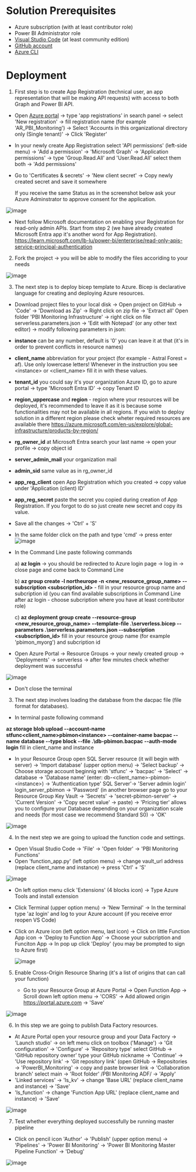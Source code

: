 # Solution Prerequisites
- Azure subscription (with at least contributor role)
- Power BI Administrator role
- [Visual Studio Code](https://code.visualstudio.com/download) (at least community edition)
- [GitHub account](https://github.com/join)
- [Azure CLI](https://learn.microsoft.com/en-us/cli/azure/install-azure-cli)

# Deployment

1) First step is to create App Registration (technical user, an app representation that will be making API requests) with access to both Graph and Power BI API.
- Open [Azure portal](https://portal.azure.com/) -> type 'app registrations' in search panel -> select 'New registration' -> fill registration name (for example 'AR_PBI_Monitoring') -> Select 'Accounts in this organizational directory only (Single tenant)' -> Click 'Register'
- In your newly create App Registration select 'API permissions' (left-side menu) -> 'Add a permission' -> 'Microsoft Graph' -> 'Application permissions' -> type 'Group.Read.All' and 'User.Read.All' select them both -> 'Add permissions'
- Go to 'Certificates & secrets' -> 'New client secret' -> Copy newly created secret and save it somewhere
  
  If you receive the same Status as in the screenshot below ask your Azure Adminstrator to approve consent for the application.
  
![image](https://github.com/AstralForest/Power_BI_Monitoring/assets/156897451/f64d184d-0675-4f00-899f-a80468fc68b9)

 - Next follow Microsoft documentation on enabling your Registration for read-only admin APIs. Start from step 2 (we have already created Microsoft Entra app it's another word for App Registration). https://learn.microsoft.com/lb-lu/power-bi/enterprise/read-only-apis-service-principal-authentication
2) Fork the project -> you will be able to modify the files accoriding to your needs
   
 ![image](https://github.com/AstralForest/Power_BI_Monitoring/assets/156897451/8128e115-48db-450f-971d-9d9e7add6241)

3) The next step is to deploy bicep template to Azure. Bicep is declarative language for creating and deploying Azure resources.
- Download project files to your local disk -> Open project on GitHub -> 'Code' -> 'Download as Zip' -> Right click on zip file -> 'Extract all'
Open folder 'PBI Monitoring Infrastructure' -> right click on file serverless.parameters.json -> 'Edit with Notepad' (or any other text editor) -> modify following parameters in json:
- **instance** can be any number, default is '0' you can leave it at that (it's in order to prevent conflicts in resource names)
- **client_name** abbreviation for your project (for example - Astral Forest = af). Use only lowercase letters! Whenever in the instruction you see &lt;instance&gt; or <client_name> fill it in with these values.
- **tenant_id** you could say it's your organization Azure ID, go to azure portal -> type 'Microsoft Entra ID' -> copy Tenant ID
- **region_uppercase** and **region** - region where your resources will be deployed, it's recommended to leave it as it is because some functionalities may not be available in all regions. If you wish to deploy solution in a different region please check wheter required resources are available there https://azure.microsoft.com/en-us/explore/global-infrastructure/products-by-region/ 
- **rg_owner_id** at Microsoft Entra search your last name -> open your profile -> copy object id
- **server_admin_mail** your organization mail
- **admin_sid** same value as in rg_owner_id
- **app_reg_client** open App Registration which you created -> copy value under 'Application (client) ID' 
- **app_reg_secret** paste the secret you copied during creation of App Registration. If you forgot to do so just create new secret and copy its value.

- Save all the changes -> 'Ctrl' + 'S'

- In the same folder click on the path and type 'cmd' -> press enter
![image](https://github.com/AstralForest/Power_BI_Monitoring/assets/156897451/6dffd4f8-0cd4-4dc2-acbd-83cf57dbff4e)

- In the Command Line paste following commands
  
  a) **az login** -> you should be redirected to Azure login page -> log in -> close page and come back to Command Line
  
  b) **az group create -l northeurope -n <new_resource_group_name> --subscription <subscription_id>** - fill in your resource group name and subcription id (you can find available subscriptions in Command Line after az login - choose subcription where you have at least contributor role)
  
  c) **az deployment group create --resource-group <new_resource_group_name> --template-file .\serverless.bicep --parameters .\serverless.parameters.json --subscription <subscription_id>** fill in your resource group name (for example 'pbimon_myorg') and subcription id

- Open Azure Portal -> Resource Groups -> your newly created group -> 'Deployments' -> serverless -> after few minutes check whether deployment was successful

![image](https://github.com/AstralForest/Power_BI_Monitoring/assets/156897451/901daafb-e1bc-4c93-9a13-350079cade70)

- Don't close the terminal
  
3) The next step involves loading the database from the dacpac file (file format for databases).
- In terminal paste following command
  
**az storage blob upload --account-name stfunc<client_name>pbimon&lt;instance&gt; --container-name bacpac --name database --type block --file .\db-pbimon.bacpac --auth-mode login** fill in client_name and instance

- In your Resource Group open SQL Server resource (it will begin with server) -> 'Import database' (upper option menu) -> 'Select backup' -> Choose storage account beginnig with 'stfunc' -> 'bacpac' -> 'Select' -> database -> 'Database name' (enter: db-<client_name>-pbimon-&lt;instance&gt;) -> 'Authentication type' SQL Server'-> 'Server admin login' login_server_pbimon -> 'Password' (in another browser page go to your Resource Group Key Vault -> 'Secrets' -> 'secret-pbimon-server' -> 'Current Version' -> 'Copy secret value' -> paste) -> 'Pricing tier' allows you to configure your Database depending on your organization scale and needs (for most case we recommend Standard S0) -> 'OK'

![image](https://github.com/AstralForest/Power_BI_Monitoring/assets/156897451/907601c1-07c4-4593-b120-77c37000245f)

4) In the next step we are going to upload the function code and settings.
- Open Visual Studio Code -> 'File' -> 'Open folder' -> 'PBI Monitoring Functions'
- Open 'function_app.py' (left option menu) -> change vault_url address (replace client_name and instance) -> press 'Ctrl' + 'S'
  
![image](https://github.com/AstralForest/Power_BI_Monitoring/assets/156897451/bd94108c-e418-49ed-8c23-f4e0e7d517c5)

- On left option menu click 'Extensions' (4 blocks icon) -> Type Azure Tools and install extension
- Click Terminal (upper option menu) -> 'New Terminal' -> In the terminal type 'az login' and log to your Azure account (if you receive error reopen VS Code)
- Click on Azure icon (left option menu, last icon) -> Click on little Function App icon -> 'Deploy to Function App' -> Choose your subcription and Funciton App -> In pop up click 'Deploy' (you may be prompted to sign to Azure first)

  ![image](https://github.com/AstralForest/Power_BI_Monitoring/assets/156897451/c73f4d2a-7369-4d94-81d2-30c8e9055323)

5) Enable Cross-Origin Resource Sharing (it's a list of origins that can call your function)

   - Go to your Resource Group at Azure Portal -> Open Function App -> Scroll down left option menu -> 'CORS' ->  Add allowed origin https://portal.azure.com  -> 'Save'

![image](https://github.com/AstralForest/Power_BI_Monitoring/assets/156897451/852997ea-acf7-41fb-b6de-77e8ae18ad3b)

6) In this step we are going to publish Data Factory resources.
- At Azure Portal open your resource group and your Data Factory -> 'Launch studio' -> on left menu click on toolbox ('Manage') -> 'Git configuration' -> 'Configure' -> 'Repository type' select GitHub -> 'GitHub repository owner' type your GitHub nickname -> 'Continue' -> 'Use repository link' -> 'Git repository link' (open GitHub -> Repositories -> 'PowerBI_Monitoring' -> copy and paste browser link -> 'Collaboration branch' select main -> 'Root folder' /PBI Monitoring ADF/ -> 'Apply'
- 'Linked services' -> 'ls_kv' -> change 'Base URL' (replace client_name and instance) -> 'Save'
- 'ls_function' -> change 'Function App URL' (replace client_name and instance) -> 'Save'
   
![image](https://github.com/AstralForest/Power_BI_Monitoring/assets/156897451/94e0c9d4-8395-4e07-9e49-cb5f32dc399d)

7) Test whether everything deployed successfully be running master pipeline
- Click on pencil icon 'Author' -> 'Publish' (upper option menu) -> 'Pipelines' -> 'Power BI Monitoring' -> 'Power BI Monitoring Master Pipeline Function' -> 'Debug'

![image](https://github.com/AstralForest/Power_BI_Monitoring/assets/156897451/e6535342-4fd2-4533-897f-90d859023cb6)



